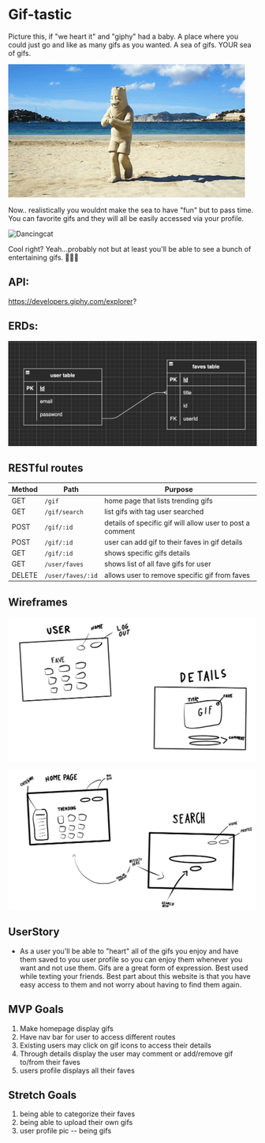 # Gif-tastic

Picture this, if "we heart it" and "giphy" had a baby. A place where you could just go and like as many gifs as you wanted. A sea of gifs. YOUR sea of gifs. 

![DancingBeach](./imgs/dancingBeach.gif)

Now.. realistically you wouldnt make the sea to have "fun" but to pass time. You can favorite gifs and they will all be easily accessed via your profile.  

![Dancingcat](https://media.giphy.com/media/gbmWwWm4sGMQvAYm1G/giphy.gif)

Cool right? Yeah...probably not but at least you'll be able to see a bunch of entertaining gifs. 👍🏻🤓

## API:
https://developers.giphy.com/explorer?

## ERDs:
![ERDs](./imgs/ERDs.png)


## RESTful routes
| Method | Path | Purpose |
| ------ | -------------- | -------------------------------- |
| GET | `/gif` | home page that lists trending gifs |
| GET | `/gif/search` | list gifs with tag user searched|
| POST | `/gif/:id` | details of specific gif will allow user to post a comment |
| POST | `/gif/:id` | user can add gif to their faves in gif details|
| GET | `/gif/:id` | shows specific gifs details |
| GET | `/user/faves` | shows list of all fave gifs for user |
| DELETE | `/user/faves/:id` | allows user to remove specific gif from faves |



## Wireframes 

![Home-Search](./imgs/Untitled_Artwork%2031.png)

![User-Details](./imgs/Untitled_Artwork%2032.png)

## UserStory
- As a user you'll be able to "heart" all of the gifs you enjoy and have them saved to you user profile so you can enjoy them whenever you want and not use them. Gifs are a great form of expression. Best used while texting your friends. Best part about this website is that you have easy access to them and not worry about having to find them again.

## MVP Goals
1. Make homepage display gifs
1. Have nav bar for user to access different routes
1. Existing users may click on gif icons to access their details 
1. Through details display the user may comment or add/remove gif to/from their faves
1. users profile displays all their faves 

## Stretch Goals
1. being able to categorize their faves 
1. being able to upload their own gifs 
1. user profile pic -- being gifs 
